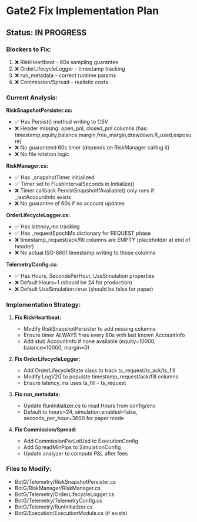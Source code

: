 # Gate2 Fix Implementation Plan

## Status: IN PROGRESS

### Blockers to Fix:
1. ❌ RiskHeartbeat - 60s sampling guarantee
2. ❌ OrderLifecycleLogger - timestamp tracking  
3. ❌ run_metadata - correct runtime params
4. ❌ Commission/Spread - realistic costs

### Current Analysis:

**RiskSnapshotPersister.cs:**
- ✅ Has Persist() method writing to CSV
- ❌ Header missing: open_pnl, closed_pnl columns (has: timestamp,equity,balance,margin,free_margin,drawdown,R_used,exposure)
- ❌ No guaranteed 60s timer (depends on RiskManager calling it)
- ❌ No file rotation logic

**RiskManager.cs:**
- ✅ Has _snapshotTimer initialized
- ✅ Timer set to FlushIntervalSeconds in Initialize()
- ❌ Timer callback PersistSnapshotIfAvailable() only runs if _lastAccountInfo exists
- ❌ No guarantee of 60s if no account updates

**OrderLifecycleLogger.cs:**
- ✅ Has latency_ms tracking
- ✅ Has _requestEpochMs dictionary for REQUEST phase
- ❌ timestamp_request/ack/fill columns are EMPTY (placeholder at end of header)
- ❌ No actual ISO-8601 timestamp writing to those columns

**TelemetryConfig.cs:**
- ✅ Has Hours, SecondsPerHour, UseSimulation properties
- ❌ Default Hours=1 (should be 24 for production)
- ❌ Default UseSimulation=true (should be false for paper)

### Implementation Strategy:

1. **Fix RiskHeartbeat:**
   - Modify RiskSnapshotPersister to add missing columns
   - Ensure timer ALWAYS fires every 60s with last known AccountInfo
   - Add stub AccountInfo if none available (equity=10000, balance=10000, margin=0)

2. **Fix OrderLifecycleLogger:**
   - Add OrderLifecycleState class to track ts_request/ts_ack/ts_fill
   - Modify LogV2() to populate timestamp_request/ack/fill columns
   - Ensure latency_ms uses ts_fill - ts_request

3. **Fix run_metadata:**
   - Update RunInitializer.cs to read Hours from config/env
   - Default to hours=24, simulation.enabled=false, seconds_per_hour=3600 for paper mode

4. **Fix Commission/Spread:**
   - Add CommissionPerLotUsd to ExecutionConfig
   - Add SpreadMinPips to SimulationConfig
   - Update analyzer to compute P&L after fees

### Files to Modify:
- BotG/Telemetry/RiskSnapshotPersister.cs
- BotG/RiskManager/RiskManager.cs
- BotG/Telemetry/OrderLifecycleLogger.cs
- BotG/Telemetry/TelemetryConfig.cs
- BotG/Telemetry/RunInitializer.cs
- BotG/Execution/ExecutionModule.cs (if exists)

